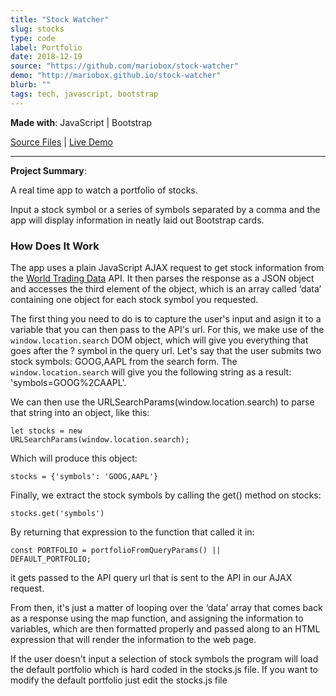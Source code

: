 ```yaml
---
title: "Stock Watcher"
slug: stocks
type: code
label: Portfolio
date: 2018-12-19
source: "https://github.com/mariobox/stock-watcher"
demo: "http://mariobox.github.io/stock-watcher"
blurb: ""
tags: tech, javascript, bootstrap
---
```


**Made with**: <i class="icon-javascript"></i> JavaScript | <i class="icon-bootstrap"></i> Bootstrap

[Source Files](https://github.com/mariobox/stock-watcher) | [Live Demo](https://mariobox.github.io/stock-watcher/)<hr class="art" />

**Project Summary**:

A real time app to watch a portfolio of stocks.

Input a stock symbol or a series of symbols separated by a comma and the app will display information in neatly laid out Bootstrap cards.

### How Does It Work

The app uses a plain JavaScript AJAX request to get stock information from the [World Trading Data](https://www.worldtradingdata.com/) API. It then parses the response as a JSON object and accesses the third element of the object, which is an array called &lsquo;data&rsquo; containing one object for each stock symbol you requested.

The first thing you need to do is to capture the user's input and asign it to a variable that you can then pass to the API's url. For this, we make use of the <code>window.location.search</code> DOM object, which will give you everything that goes after the ? symbol in the query url. Let's say that the user submits two stock symbols: GOOG,AAPL from the search form. The <code>window.location.search</code> will give you the following string as a result: 'symbols=GOOG%2CAAPL'.

We can then use the URLSearchParams(window.location.search) to parse that string into an object, like this:

<code>let stocks = new URLSearchParams(window.location.search);</code>

Which will produce this object:

<code>stocks = {'symbols': 'GOOG,AAPL'}</code>

Finally, we extract the stock symbols by calling the get() method on stocks:

<code>stocks.get('symbols')</code>

By returning that expression to the function that called it in:

<code>const PORTFOLIO = portfolioFromQueryParams() || DEFAULT_PORTFOLIO;</code>

it gets passed to the API query url that is sent to the API in our AJAX request.

From then, it's just a matter of looping over the &lsquo;data&rsquo; array that comes back as a response using the map function, and assigning the information to variables, which are then formatted properly and passed along to an HTML expression that will render the information to the web page.

If the user doesn't input a selection of stock symbols the program will load the default portfolio which is hard coded in the stocks.js file. If you want to modify the default portfolio just edit the stocks.js file


